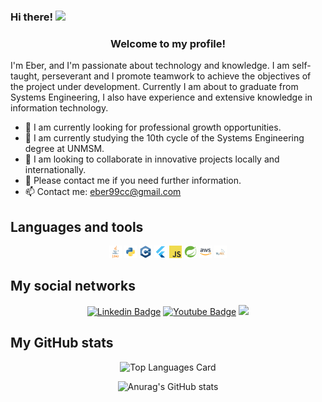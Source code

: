 ### Hi there! <img src="https://media.giphy.com/media/hvRJCLFzcasrR4ia7z/giphy.gif" width="25px">

### <div align="center"> <p>Welcome to my profile!</p></div>
<p>I'm Eber, and I'm passionate about technology and knowledge. I am self-taught, perseverant and I promote teamwork to achieve the objectives of the project under development. Currently I am about to graduate from Systems Engineering, I also have experience and extensive knowledge in information technology.</p>  

- 🔭 I am currently looking for professional growth opportunities.
- 🌱 I am currently studying the 10th cycle of the Systems Engineering degree at UNMSM.
- 👯 I am looking to collaborate in innovative projects locally and internationally.
- 💬 Please contact me if you need further information.
- 📫 Contact me: <a href="mailto:eber99cc@gmail.com">eber99cc@gmail.com</a> 


## Languages and tools

<div align="center">
  
<code><img height="20" src="https://raw.githubusercontent.com/github/explore/main/topics/java/java.png"></code>
<code><img height="20" src="https://raw.githubusercontent.com/github/explore/main/topics/python/python.png"></code>
<code><img height="20" src="https://raw.githubusercontent.com/github/explore/main/topics/cpp/cpp.png"></code>
<code><img height="20" src="https://raw.githubusercontent.com/github/explore/main/topics/flutter/flutter.png"></code>
<code><img height="20" src="https://raw.githubusercontent.com/github/explore/main/topics/javascript/javascript.png"></code>
<code><img height="20" src="https://raw.githubusercontent.com/github/explore/main/topics/spring/spring.png"></code>
<code><img height="20" src="https://raw.githubusercontent.com/github/explore/main/topics/aws/aws.png"></code>
<code><img height="20" src="https://raw.githubusercontent.com/github/explore/main/topics/mysql/mysql.png"></code>
</div>


## My social networks

<div align="center">
  
[![Linkedin Badge](https://img.shields.io/badge/-ebercalderon-blue?style=flat-square&logo=Linkedin&logoColor=white&link=https://www.linkedin.com/in/eber-calderon-unmsm/)](https://www.linkedin.com/in/eber-calderon-unmsm/)
[![Youtube Badge](https://img.shields.io/badge/-ebercalderon-darkred?style=flat-square&logo=youtube&logoColor=white&link=https://www.youtube.com/channel/UCCG2XW-fA-YJG6PbmbUd8vQ)](https://www.youtube.com/channel/UCCG2XW-fA-YJG6PbmbUd8vQ)
![](https://visitor-badge.glitch.me/badge?page_id=ebercalderon=ebercalderon)
</div>


 ## My GitHub stats
<div align="center">

![Top Languages Card](https://github-readme-stats.vercel.app/api/top-langs/?username=ebercalderon&layout=compact&theme=gotham&count_private=true&locale=en)

![Anurag's GitHub stats](https://github-readme-stats.vercel.app/api?username=ebercalderon&count_private=true&theme=gotham&show_icons=true&locale=en)
</div>

